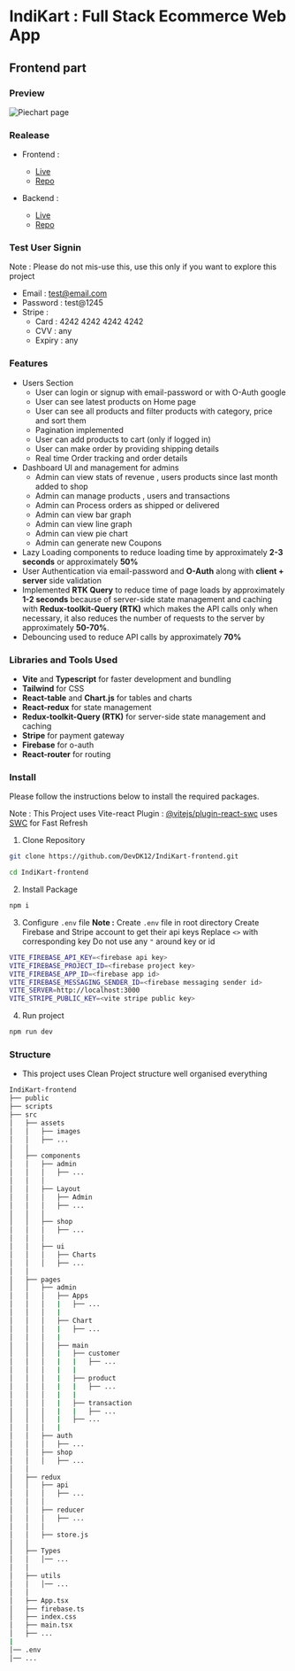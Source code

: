 # IndiKart : Full Stack Ecommerce Web App 
## Frontend part 

### Preview

![Piechart page](./Demo%20Images/IndiKart.jpg)


### Realease 
- Frontend : 
  - [Live](https://indi-kart-frontend.vercel.app/)
  - [Repo](https://github.com/DevDK12/IndiKart-frontend)

- Backend : 
  - [Live]()
  - [Repo](https://github.com/DevDK12/IndiKart-Backend)



### Test User Signin
Note : Please do not mis-use this, use this only if you want to explore this project
- Email : test@email.com
- Password : test@1245
- Stripe : 
  - Card : 4242 4242 4242 4242
  - CVV : any
  - Expiry : any


### Features 
- Users Section
  - User can login or signup with email-password or with O-Auth google
  - User can see latest products on Home page
  - User can see all products and filter products with category, price and sort them 
  - Pagination implemented 
  - User can add products to cart (only if logged in)
  - User can make order by providing shipping details
  - Real time Order tracking  and order details
- Dashboard UI and management for admins
  - Admin can view stats of revenue , users products since last month added to shop
  - Admin can manage products , users and transactions 
  - Admin can Process orders as shipped or delivered 
  - Admin can view bar graph 
  - Admin can view line graph
  - Admin can view pie chart
  - Admin can generate new Coupons
- Lazy Loading components to reduce loading time by approximately **2-3 seconds** or approximately **50%**
- User Authentication via email-password and **O-Auth** along with **client + server** side validation
- Implemented **RTK Query** to reduce time of page loads by approximately **1-2 seconds** because of server-side state management and caching with **Redux-toolkit-Query (RTK)** which makes the API calls only when necessary, it also reduces the number of requests to the server by approximately **50-70%**.
- Debouncing used to reduce API calls by approximately **70%** 






### Libraries and Tools Used
- **Vite** and **Typescript** for faster development and bundling
- **Tailwind** for CSS
- **React-table** and **Chart.js**  for tables and charts
- **React-redux** for state management
- **Redux-toolkit-Query (RTK)** for server-side state management and caching
- **Stripe** for payment gateway
- **Firebase**  for o-auth 
- **React-router** for routing





### Install 
Please follow the instructions below to install the required packages.

Note : This Project uses Vite-react Plugin : [@vitejs/plugin-react-swc](https://github.com/vitejs/vite-plugin-react-swc) uses [SWC](https://swc.rs/) for Fast Refresh


1. Clone Repository 
```bash
git clone https://github.com/DevDK12/IndiKart-frontend.git
```
```bash
cd IndiKart-frontend
```


2. Install Package
```bash
npm i
```


3. Configure `.env` file
**Note :** Create `.env` file in root directory
Create Firebase and Stripe account to get their api keys
Replace `<>` with corresponding key
Do not use any `"` around key or id
```bash
VITE_FIREBASE_API_KEY=<firebase api key>
VITE_FIREBASE_PROJECT_ID=<firebase project key>
VITE_FIREBASE_APP_ID=<firebase app id>
VITE_FIREBASE_MESSAGING_SENDER_ID=<firebase messaging sender id>
VITE_SERVER=http://localhost:3000
VITE_STRIPE_PUBLIC_KEY=<vite stripe public key>
```


4. Run project
```bash
npm run dev
```




### Structure
- This project uses Clean Project structure well organised everything

```bash
IndiKart-frontend
├── public
├── scripts
├── src
│   ├── assets
│   │   ├── images
│   │   ├── ...
│   │   
│   ├── components
│   │   ├── admin
│   │   │   ├── ...
│   │   │   
│   │   ├── Layout
│   │   │   ├── Admin
│   │   │   ├── ...
│   │   │   
│   │   ├── shop
│   │   │   ├── ...
│   │   │   
│   │   ├── ui
│   │   │   ├── Charts
│   │   │   ├── ...
│   │      
│   ├── pages
│   │   ├── admin
│   │   │   ├── Apps
│   │   │   |   ├── ...
│   │   │   |      
│   │   │   ├── Chart
│   │   │   |   ├── ...
│   │   │   |      
│   │   │   ├── main
│   │   │   |   ├── customer
│   │   │   |   |   ├── ...
│   │   │   |   |   
│   │   │   |   ├── product
│   │   │   |   |   ├── ...
│   │   │   |   |   
│   │   │   |   ├── transaction
│   │   │   |   |   ├── ...
│   │   │   |   ├── ...
│   │   │   |
│   │   ├── auth
│   │   │   ├── ...
│   │   ├── shop
│   │   │   ├── ...
│   │      
│   ├── redux
│   │   ├── api
│   │   │   ├── ...
│   │   │   
│   │   ├── reducer
│   │   │   ├── ...
│   │   │   
│   │   ├── store.js
│   │      
│   ├── Types
│   │   │── ...
│   │      
│   ├── utils
│   │   │── ...
│   │      
│   ├── App.tsx
│   ├── firebase.ts
│   ├── index.css
│   ├── main.tsx
│   ├── ...
|
│── .env
│── ...
```

